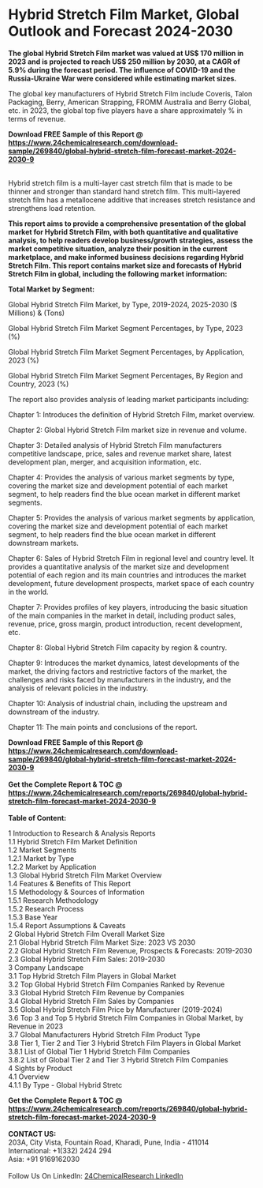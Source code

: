 <h1>Hybrid Stretch Film Market, Global Outlook and Forecast 2024-2030</h1><p><strong>The global Hybrid Stretch Film market was valued at US$ 170 million in 2023 and is projected to reach US$ 250 million by 2030, at a CAGR of 5.9% during the forecast period. The influence of COVID-19 and the Russia-Ukraine War were considered while estimating market sizes.</strong></p><p>
</p><p>The global key manufacturers of Hybrid Stretch Film include Coveris, Talon Packaging, Berry, American Strapping, FROMM Australia and Berry Global, etc. in 2023, the global top five players have a share approximately % in terms of revenue.</p><div><b>Download FREE Sample of this Report @ 
            <a href="https://www.24chemicalresearch.com/download-sample/269840/global-hybrid-stretch-film-forecast-market-2024-2030-9">
            https://www.24chemicalresearch.com/download-sample/269840/global-hybrid-stretch-film-forecast-market-2024-2030-9</a></b></div><br><p>
Hybrid stretch film is a multi-layer cast stretch film that is made to be thinner and stronger than standard hand stretch film. This multi-layered stretch film has a metallocene additive that increases stretch resistance and strengthens load retention.</p><p>
<strong>This report aims to provide a comprehensive presentation of the global market for Hybrid Stretch Film, with both quantitative and qualitative analysis, to help readers develop business/growth strategies, assess the market competitive situation, analyze their position in the current marketplace, and make informed business decisions regarding Hybrid Stretch Film. This report contains market size and forecasts of Hybrid Stretch Film in global, including the following market information:</strong></p><p>
</p><p>
<strong>Total Market by Segment:</strong></p><p>
Global Hybrid Stretch Film Market, by Type, 2019-2024, 2025-2030 ($ Millions) &amp; (Tons)</p><p>
Global Hybrid Stretch Film Market Segment Percentages, by Type, 2023 (%)</p><p>
</p><p>
Global Hybrid Stretch Film Market Segment Percentages, by Application, 2023 (%)</p><p>
</p><p>
Global Hybrid Stretch Film Market Segment Percentages, By Region and Country, 2023 (%)</p><p>
</p><p>
The report also provides analysis of leading market participants including:</p><p>
</p><p>
</p><p>
Chapter 1: Introduces the definition of Hybrid Stretch Film, market overview.</p><p>
Chapter 2: Global Hybrid Stretch Film market size in revenue and volume.</p><p>
Chapter 3: Detailed analysis of Hybrid Stretch Film manufacturers competitive landscape, price, sales and revenue market share, latest development plan, merger, and acquisition information, etc.</p><p>
Chapter 4: Provides the analysis of various market segments by type, covering the market size and development potential of each market segment, to help readers find the blue ocean market in different market segments.</p><p>
Chapter 5: Provides the analysis of various market segments by application, covering the market size and development potential of each market segment, to help readers find the blue ocean market in different downstream markets.</p><p>
Chapter 6: Sales of Hybrid Stretch Film in regional level and country level. It provides a quantitative analysis of the market size and development potential of each region and its main countries and introduces the market development, future development prospects, market space of each country in the world.</p><p>
Chapter 7: Provides profiles of key players, introducing the basic situation of the main companies in the market in detail, including product sales, revenue, price, gross margin, product introduction, recent development, etc.</p><p>
Chapter 8: Global Hybrid Stretch Film capacity by region &amp; country.</p><p>
Chapter 9: Introduces the market dynamics, latest developments of the market, the driving factors and restrictive factors of the market, the challenges and risks faced by manufacturers in the industry, and the analysis of relevant policies in the industry.</p><p>
Chapter 10: Analysis of industrial chain, including the upstream and downstream of the industry.</p><p>
Chapter 11: The main points and conclusions of the report.</p><div><b>Download FREE Sample of this Report @ 
            <a href="https://www.24chemicalresearch.com/download-sample/269840/global-hybrid-stretch-film-forecast-market-2024-2030-9">
            https://www.24chemicalresearch.com/download-sample/269840/global-hybrid-stretch-film-forecast-market-2024-2030-9</a></b></div><br><div><b>Get the Complete Report & TOC @ 
            <a href="https://www.24chemicalresearch.com/reports/269840/global-hybrid-stretch-film-forecast-market-2024-2030-9">
            https://www.24chemicalresearch.com/reports/269840/global-hybrid-stretch-film-forecast-market-2024-2030-9</a></b></div><br>
            <b>Table of Content:</b><p>1 Introduction to Research & Analysis Reports<br />
    1.1 Hybrid Stretch Film Market Definition<br />
    1.2 Market Segments<br />
        1.2.1 Market by Type<br />
        1.2.2 Market by Application<br />
    1.3 Global Hybrid Stretch Film Market Overview<br />
    1.4 Features & Benefits of This Report<br />
    1.5 Methodology & Sources of Information<br />
        1.5.1 Research Methodology<br />
        1.5.2 Research Process<br />
        1.5.3 Base Year<br />
        1.5.4 Report Assumptions & Caveats<br />
2 Global Hybrid Stretch Film Overall Market Size<br />
    2.1 Global Hybrid Stretch Film Market Size: 2023 VS 2030<br />
    2.2 Global Hybrid Stretch Film Revenue, Prospects & Forecasts: 2019-2030<br />
    2.3 Global Hybrid Stretch Film Sales: 2019-2030<br />
3 Company Landscape<br />
    3.1 Top Hybrid Stretch Film Players in Global Market<br />
    3.2 Top Global Hybrid Stretch Film Companies Ranked by Revenue<br />
    3.3 Global Hybrid Stretch Film Revenue by Companies<br />
    3.4 Global Hybrid Stretch Film Sales by Companies<br />
    3.5 Global Hybrid Stretch Film Price by Manufacturer (2019-2024)<br />
    3.6 Top 3 and Top 5 Hybrid Stretch Film Companies in Global Market, by Revenue in 2023<br />
    3.7 Global Manufacturers Hybrid Stretch Film Product Type<br />
    3.8 Tier 1, Tier 2 and Tier 3 Hybrid Stretch Film Players in Global Market<br />
        3.8.1 List of Global Tier 1 Hybrid Stretch Film Companies<br />
        3.8.2 List of Global Tier 2 and Tier 3 Hybrid Stretch Film Companies<br />
4 Sights by Product<br />
    4.1 Overview<br />
        4.1.1 By Type - Global Hybrid Stretc</p><div><b>Get the Complete Report & TOC @ 
            <a href="https://www.24chemicalresearch.com/reports/269840/global-hybrid-stretch-film-forecast-market-2024-2030-9">
            https://www.24chemicalresearch.com/reports/269840/global-hybrid-stretch-film-forecast-market-2024-2030-9</a></b></div><br><b>CONTACT US:</b><br>
            203A, City Vista, Fountain Road, Kharadi, Pune, India - 411014<br>
            International: +1(332) 2424 294<br>
            Asia: +91 9169162030 <br><br>
            Follow Us On LinkedIn: <a href="https://www.linkedin.com/company/24chemicalresearch/">24ChemicalResearch LinkedIn</a>